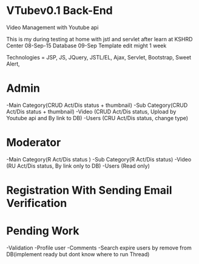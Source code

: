 # VTubev0.1 Back-End
Video Management with Youtube api

This is my during testing at home with jstl and servlet after learn at
KSHRD Center 08-Sep-15 Database 09-Sep Template edit might 1 week

Technologies = JSP, JS, JQuery, JSTL/EL, Ajax, Servlet, Bootstrap, Sweet Alert,

# Admin
  -Main Category(CRUD Act/Dis status + thumbnail)
  -Sub Category(CRUD Act/Dis status + thumbnail)
  -Video (CRUD Act/Dis status, Upload by Youtube api and By link to DB)
  -Users (CRU Act/Dis status, change type)
# Moderator
  -Main Category(R Act/Dis status )
  -Sub Category(R Act/Dis status)
  -Video (RU Act/Dis status, By link only to DB)
  -Users (Read only)
  
# Registration With Sending Email Verification

# Pending Work
  -Validation
  -Profile user
  -Comments
  -Search expire users by remove from DB(implement ready but dont know where to run Thread)
